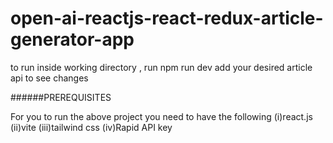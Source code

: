 # open-ai-reactjs-react-redux-article-generator-app

to run
inside working directory , run npm run dev
add your desired article api to see changes

######PREREQUISITES

For you to run the above project you need to have the following 
  (i)react.js
  (ii)vite
  (iii)tailwind css
  (iv)Rapid API key
